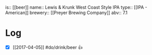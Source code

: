 is:: [[beer]]
name:: Lewis & Krunk West Coast Style IPA
type:: [[IPA - American]]
brewery:: [[Preyer Brewing Company]]
abv:: 7.1

# Log
- [x] [[2017-04-05]] #do/drink/beer 👍

